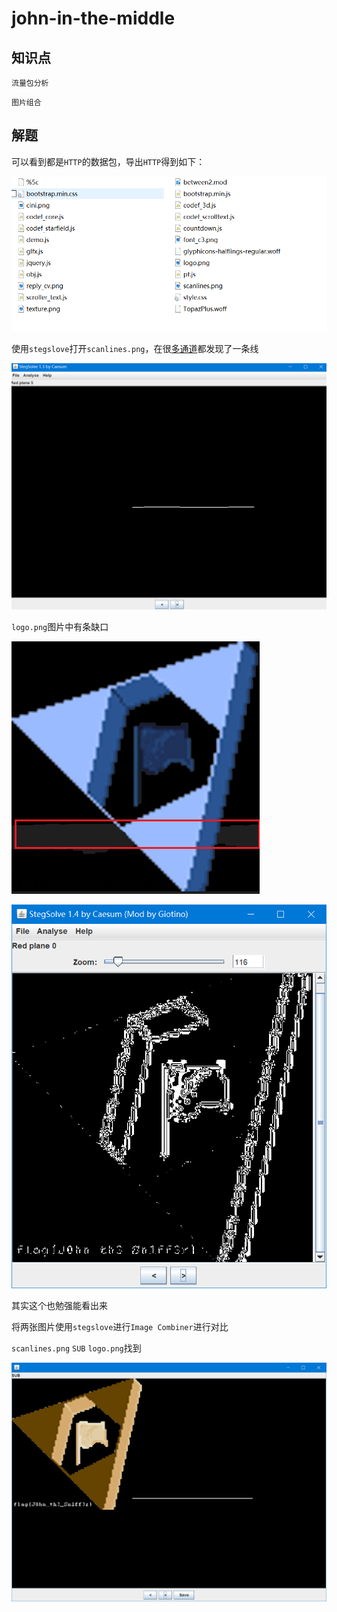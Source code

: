 # john-in-the-middle

## 知识点

`流量包分析`

`图片组合`

## 解题

可以看到都是`HTTP`的数据包，导出`HTTP`得到如下：

![](./img/44-1.png)

使用`stegslove`打开`scanlines.png`，在很[多通道](https://so.csdn.net/so/search?q=多通道&spm=1001.2101.3001.7020)都发现了一条线

![](./img/44-2.png)

`logo.png`图片中有条缺口

![](./img/44-3.png)

![](./img/44-4.png)

其实这个也勉强能看出来

将两张图片使用`stegslove`进行`Image Combiner`进行对比

`scanlines.png` `SUB` `logo.png`找到

![](./img/44-5.png)